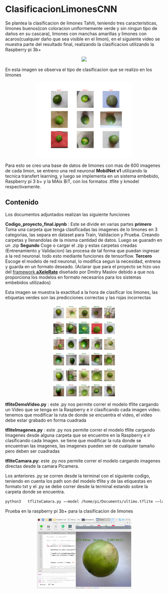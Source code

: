 # ClasificacionLimonesCNN
Se plantea la clasificacion de limones Tahiti, teniendo tres caracteristicas, limones buenos(con coloracion uniformemente verde y sin ningun tipo de daños en su cascara), limones con manchas amarillas y limones con acaros(cualquier daño que sea visible en el limon), en el siguiente video se muestra parte del resultado final, realizando la clasificacion utilizando la Raspberry pi 3b+


<p align="center">
   <img src="Imagenes/output (2).gif">
</p>


En esta imagen se observa el tipo de clasificacion que se realizo en los limones
<p align="center"><img width="60%" src="Imagenes/sampleFileName%20(2).png" /></p>

Para esto se creo una base de datos de limones con mas de 600 imagenes de cada limon, se entreno una red neuronal **MobilNet v1**  utilizando la tecnica transfert learning, y luego se implementa en un sistema embebido, Raspberry pi 3 b+ y la MAix BiT, con los formatos .tflite y kmodel respectivamente.



## Contenido 
Los documentos adjuntados realizan las siguiente funciones

**Codigo_proyecto_final.ipynb** : Este se divide en varias partes **primero** Toma una carpeta que tenga clasificadas las imagenes de lo limones en 3 categorias, las separa en dataset para Train, Validacion y Prueba. Creando carpetas y llenandolas de la misma cantidad de datos. Luego se guaradn en un .zip **Segundo** Coge o cargar el .zip y estas carpetas creadas (Entrenamiento y Validacion)  las procesa de tal forma que puedan ingresar  a la red neuronal. todo esto mediante funciones de tensorflow.  **Tercero** Escoge el modelo de red neuronal, lo modifica segun la necesidad, entrena y guarda en un  formato deseado. (Aclarar que para el proyecto  se hizo uso del  [framework **aXeleRate**](https://github.com/AIWintermuteAI/aXeleRate) diseñado por Dmitry Maslov  debido a que nos proporciona los modelos en formato necesarios para los sistemas embebidos utilizados)
 
 
 Esta imagen se muestra la exactitud a la hora de clasificar los limones, las etiquetas verdes son las predicciones correctas y las rojas incorrectas
<p align="center"><img width="40%" src="Imagenes/ImagenelimonesPrueba1.jpg" /></p>

 
 
 **tfliteDemoVideo.py** : este .py nos permite correr el modelo tflite cargando un Video que se tenga en la Raspberry e ir clasificando cada imagen  video. tenemos que modificar la ruta de donde se encuentra el video, el video debe estar grabado en forma cuadrada 
 
 
**tfliteImagenes.py** : este .py nos permite correr el modelo tflite cargando Imagenes desde alguna carpeta que se encuentre en la Raspberry e ir clasificando cada Imagen. se tiene que modificar la ruta donde se encuentran las imagenes, las imagenes pueden ser de cualquier tamaño pero deben ser cuadradas
 
 
 **tfliteCamara.py**: este .py nos permite correr el modelo cargando imagenes directas desde la camara Picamera.
 
 Los anteriores .py se corren desde la terminal con el siguiente codigo, teniendo en cuenta los path  son del modelo tflite y de las etiquestas en formato txt y el .py se debe correr desde la terminal estando sobre la carpeta donde se encuentra.
 
 ```bash
python3   tfliteCamara.py −−model /home/pi/Documents/ultimo.tflite −−labels /home/pi/Documents/labels.txt 
```

Prueba en la raspberry pi 3b+ para la clasificacion de limones 
<p align="center"><img width="60%" src="Imagenes/2020-11-09-011519_1024x768_scrot.png" /></p>



